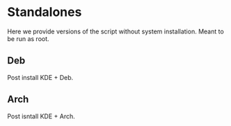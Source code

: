 # Standalones

Here we provide versions of the script without system installation. Meant to be run as root. 

## Deb 
Post install KDE + Deb.

## Arch
Post isntall KDE + Arch.

